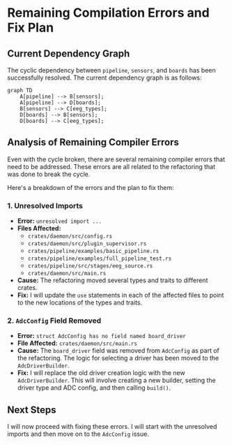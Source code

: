 # Remaining Compilation Errors and Fix Plan

## Current Dependency Graph

The cyclic dependency between `pipeline`, `sensors`, and `boards` has been successfully resolved. The current dependency graph is as follows:

```mermaid
graph TD
    A[pipeline] --> B[sensors];
    A[pipeline] --> D[boards];
    B[sensors] --> C[eeg_types];
    D[boards] --> B[sensors];
    D[boards] --> C[eeg_types];
```

## Analysis of Remaining Compiler Errors

Even with the cycle broken, there are several remaining compiler errors that need to be addressed. These errors are all related to the refactoring that was done to break the cycle.

Here's a breakdown of the errors and the plan to fix them:

### 1. Unresolved Imports

*   **Error:** `unresolved import ...`
*   **Files Affected:**
    *   `crates/daemon/src/config.rs`
    *   `crates/daemon/src/plugin_supervisor.rs`
    *   `crates/pipeline/examples/basic_pipeline.rs`
    *   `crates/pipeline/examples/full_pipeline_test.rs`
    *   `crates/pipeline/src/stages/eeg_source.rs`
    *   `crates/daemon/src/main.rs`
*   **Cause:** The refactoring moved several types and traits to different crates.
*   **Fix:** I will update the `use` statements in each of the affected files to point to the new locations of the types and traits.

### 2. `AdcConfig` Field Removed

*   **Error:** `struct AdcConfig has no field named board_driver`
*   **File Affected:** `crates/daemon/src/main.rs`
*   **Cause:** The `board_driver` field was removed from `AdcConfig` as part of the refactoring. The logic for selecting a driver has been moved to the `AdcDriverBuilder`.
*   **Fix:** I will replace the old driver creation logic with the new `AdcDriverBuilder`. This will involve creating a new builder, setting the driver type and ADC config, and then calling `build()`.

## Next Steps

I will now proceed with fixing these errors. I will start with the unresolved imports and then move on to the `AdcConfig` issue.